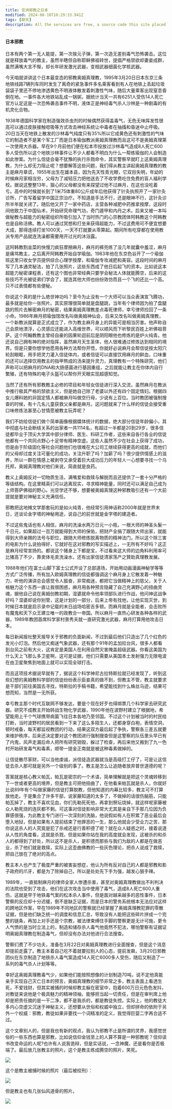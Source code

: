 ```yaml
---
title: 亚洲邪教之日本
modified: 2024-08-10T10:29:33.941Z
tags: [聊天]
description: All the services are free, a source code this site placed on github repository and intergration with netlify service, another service that you can use is github page for hosting your own static site.
---
```


#### 日本邪教

日本有两个第一无人能提，第一次挨元子弹，第一次造无差别毒气恐怖袭击。这位就是释放毒气的教主，虽然半瞎但自称耶稣佛祖转世，提倡严格禁欲却妻妾成群，虽然满嘴大言不惭，却长年研发激光武器，变相武器细菌化学核武器。

今天咱就讲讲这个日本最变态的邪教奥姆真理教，1995年3月20日日本东京三条地铁线路7辆列车同时发生了离奇的紧急事件多名乘客看到有人在地铁上丢起垃圾袋袋子里还不停地渗透黄色不明液体散发着刺激性气味，随后大量乘客出现窒息昏倒在地。一事件各大地铁站乱成一锅粥，据统计当天一共有6251人受伤14人死亡官方认定这是一次恐怖袭击事件不明，液体正是神经毒气杀人沙林是一种剧毒的有机灵化合物。

1938年德国科学家在制造强效杀虫剂的时候偶然获得盖毒气，无色无味挥发性很高可以通过皮肤接触唿吸等方式攻击神经系统让中毒者在抽搐和昏迷中止呼吸。20日当天在地铁上散发的沙林毒气纯度只有35%所以它成黄色还有刺激性的气味它的制造者不是某个军工厂而是日本瑜伽教派奥姆真理教而且这可不是奥姆真理第一次使用大杀器。早在9个月前他们便在松本市投放过沙林毒气造成8人死亡600多人受伤所以这个地铁沙林事件让不少人都看不明白为什么一帮练瑜伽的人会制造如此惨案。为什么信徒会毫不犹豫的执行杀戮命令，其实警察早就盯上这奥姆真理教，为什么却无力阻止呢？想要解答这些问题，我们得从教主讲起奥姆真理教的教主是麻月章谎，1955年出生在雄本县，因为先天性青光眼，它双目失明，年幼的时候麻月家相当穷，父母为了减轻压力把他送去了不收学费吃住免费的盲人福利学校。据说这整整13年，狠心的父母都没有来探望过他不过麻月，在这也没吃着亏。高中的时候就长到了1米75体重80公斤成年后他获得了针灸执照开了一家针灸诊所，广告写着留学中国正宗治疗。不知道是手法不行，还是眼神不行，这针灸诊所半年就关闭了。随后他又开了一家中药店，主营各种减肥中药推拿按摩，这段时间他致力于中国仙术，开始研究命理气功，奇门遁甲和内丹之术。后来又被一本叫做秘教与超能力的秘密组织所吸引加入了当时热门的心宗教团体阿韩教这个阿韩教也是自称活佛。教人可以通过冥想和打坐来获得超能力，不过这费用可不便宜想要大成，那得连续打坐1000天，一天不打就要从零算起。期间所有吃穿都在使用教派专用产品就连洗澡都需要用开过光的沐浴露。

这阿韩教割韭菜的快慢刀疯狂摩擦麻月，麻月的裤兜练了没几年就囊中羞涩，麻月是痛骂教主，之后离开阿韩教开始自学瑜伽。1983年他在东京色谷开了一个瑜伽班这里只收女学员提供综合心理学按摩，和瑜伽专攻减肥和美容。这段时间的麻月写了几本通灵秘法，拍了几张照片，这些东西成了他日后起飞的资本。比如说这本超能力秘密课程表，还有这个图也非常经典只要学会秘法人体就能腾空，后来的这些技巧不光被徒弟们学会了，就连其他大师也纷纷效仿而且一个飞的还比一个高。只不过表情都有些便秘。

你说这个真的是什么绝世神功吗？至今为止没有一个大师可以当众表演宣飞腾功，最多就是给你一张照片。其实原理很简单就是盘腿跳，当年有个律师因为拍了盘腿跳的照片去解密麻月的秘密，结果奥姆真理教差点毒死律师，幸亏律师捡回了一条小命。1986年麻月把瑜伽馆改名叫做奥姆神仙会，后来又改名叫做奥姆真理教，一个新教派就算是正式成立了，作为教主麻月身上的异能可是相当厉害。他声称自己会原地漂浮，心灵感应还能进入高维世界，可以顺风而下听黎民百姓上听佛祖菩萨。这个阿翰教教主曾经自豪的因果轮迴前后是阴阳眼他也修炼的是炉火纯青。他还说自己拥有神的绝对指挥，虽然麻月天生圣体，他人很难通过修炼达到相同的境界。但是只要你想学他愿用各种方法帮你开悟，你就好必说麻月会帮信徒按太阳穴轮刮眼眶，用手把灵力灌入信徒体内，或者信徒可以直接饮用麻月的鲜血，口味重的还可以选择饮用教主的指甲熬成的汤来提升灵力，真理教有一个特殊研究，他们声称可以把麻月的DNA和大肠感菌进行基因重组，之后就能让教主在你体内自行繁殖，还有特殊的电子头盔可以帮你开天眼实现超感知觉。

当然了还有所有邪教教主必修的项目和年轻女信徒进行深入交流，虽然麻月在教派中推行极其严格的禁欲主义，但是她自己除了老婆以外还有四个固定情妇。根据四女儿爆料她的非固定情人都被麻月叫做空行母，少说有上百位。当时教团被强制搜查的时候，有十几名儿童获救父亲都是麻月。这问题就来了什么样的信徒会接受重口味修炼法甚至心甘情愿被教主玩弄呢？

我们不妨给信徒们做个简单画像根据媒体统计的数据，绝大部分信徒年龄偏小，其中彻底与社会断结关系的出家者一共1114名，有超过一半都是20到29岁，很多信徒都毕业于顶尖大学其中部分律师、医生、科研工作者，这些来自各行各业的信徒他都有一个共同点野心十足带有精神空虚。这些人虽然不少在社会上获得了成功，但是由于阶级固化等社会问题他们也很难在大公司工继续获得更高的成就，而他们的父母却过度关注可量化的成功，关注升职了吗？加薪了吗？很少提供情感上的滋养，所以一群在情感上被剥夺又承受着巨大成功压力的年轻人一心想要寻找一个乌托邦，奥姆真理教对他们来说，简直就是良药。

教义上奥姆反对一切物质生活，满嘴爱和救赎与解脱而且还提供了一套十分严格的等级结构。在这里精英们可以逃离现实，寻求精神能量，同时还可以满足自己成为上师菩萨佛祖的野心。光空学还不够，想要被奥姆真理这种邪教吸引还有一个大前提就是要对神秘主义充满信任。

邪教把这地摊文学那套玩的是如火纯青，他经常引用神话称2000年就是世界末日，还谈论金字塔的神秘用途，说自己的前世就是金字塔的建造者。

不过这些鬼话也有人相信，麻月的洗澡水两万日元一小瓶，一根大师的神圣头髮一千日元，如果超过一百万就能得到大师的保佑，把财产全捐了跟随大师出家，就能得到大师亲赐的法号与职位，跟随大师修炼脱离物质的精神法门。所以这个除三害的电影为什么说拍得好，它就好在这对邪教的写实描述上，一无所有不好吗？这正是麻月经常宣扬的。都说这个猪身上下都是宝，不过看来这大师的边角料利用率可比猪高了不少，靠卖体毛卖洗澡水，还有出家信徒清家荡产之贊助真理教发展。

1988年他们在富士山脚下富士公式开设了总部道场，开始用动画漫画神秘学等等方式广泛传播，所有加入欧姆真理教的信徒都强调这个麻月身上它散发着一种魅力，听他的演讲总会感觉令人振奋，非常痴迷，都把它当做精神上的慈父，关于人格魅力这个东西一直让我很困惑，麻月用各种预言隐藏了自己充满野心的扭曲灵魂，据他自己说在奥姆创教初期，湿婆就命令他率领部队进行作战，他问神这战争好吗？湿婆却说你别管，这是计划的一部分，后来上帝有找他，让他实现灭世，到时候日本就是启示录中记载的末日战场哈密吉多顿。而麻月就是全能者，会击败所有魔鬼和天下众王建立唯一的政教合一帝国。所以麻月一直热心研发各种各样的武器，1989年教团首席科学家村景秀夫就一直研究激光武器，麻月打算用他攻击日本。

每日新闻报社整天报导关于邪教的负面新闻，不过到最后他们只造出了几个红色的发光小灯泡。然后他又痴迷气象武器，还有那个91年的孟加拉台风，很多人都看到台风之前有大火，这肯定是美国人在利用自然灾害掩盖超级武器。你看这美国为什么天上飞那么多卫星啊，这可是证据，他们只需要从美国本土发射强力无限电波在由卫星聚焦到地面上就可以实现全球打击。

而且这项技术据说早就有了，据说这个科学神尼古拉特斯拉就已经发现了，听到这些幻想的奥姆教科学部的信徒纷纷表示臣妾真的做不到，但教主不管，教主就要求是干部们前往美国去寻找，特斯拉的手稿书籍，希望能找到什么蛛丝马迹，结果可想而知，当然是一无所获。

幸亏教主那个时代互联网不够发达，要是个现在好歹也得绑票几个科学家去研究武器。研究不成教主开始转战生物化学武器，1990年他在波野村建立了根据地，希望能用上千个气球携带病菌飞往日本各地乃至邻国。不过这个计划被当时的村民给打断，当时波野村的居民看到一下来了这么多陌生人，还都身穿白袍，表情空洞，顿时戒备，每天都监视教团的行动，结果这双方最后起了争执，警察各三差五就要来维护秩序，后来还决定要对这个教团进行强制搜查但是这警察的队伍里头早已有了内鬼，风声走漏后命人把所有研究销毁，躲过了检查，再后来他又搬到了九一色村开始研发毒气和毒素，顺带一提金正南就是被这种毒素做掉的。

让信徒散尽家财，可以当他虔诚，派信徒造武器就当是高级打工仔了，可是让这信徒去杀人那可就是另外一个级别的事了。教主是怎么让追随者放弃普世道德的呢？

答案就是核心教义帕瓦，帕瓦是密宗的一个术语，简单理解就是把这个灵魂转移到下一世或者更高的境界，但是教主可把他扭曲了，在他看来帕瓦就是杀人，你就好比说89年有个叫做家藤的信徒打算脱教，但他知道的内幕比较多，教主可不打算放他走。于是集合了许多干部，说家藤知道的太多了，不做掉的话很伤脑筋，只能帕瓦掉了，教主不喜欢见血，你们先勒死死他，再拿到祭坛烧掉，就这样呢家藤被众人勒死烧的连灰都不剩。可这事对信徒影响非常大尤其是亲自下手那几位因为负罪感很强，为此教主专门进行一次深刻的洗脑，他说假如有人在积累了恶业最后会堕入地狱，但是如果有人提前结束了他罪恶的一生，那么他就会少受业力之苦，那你说这杀人的人究竟是犯了杀戒还是行善积德了呢？就在众人疑惑之时，接着说道从人性的角度看，这就是杀戮，但是如果你站在我的高度就会发现，这被杀的和杀人的都得到了好处，所以这不是杀人，是积德而那些与我们为敌的人都是在做恶业，杀了他们就是救赎，实际上这歪曲佛教的一些灰色理论，把杀人说成了救赎，把自己放在了绝对的高点。

教主本人也产生了极度严重的被害妄想症，他认为所有反对自己的人都是邪教和影子政府的爪牙，都是为了除掉自己，所以是处处先下手为强，越发心狠手辣。

1989年，一直抵制麻月的律师全家人惨遭杀害，甚至对奥姆真理教做出不利判决的法院也受到了攻击，他们在这次攻击当中使用了毒气，造成8人死亡600人重伤，这就是早于地铁毒气案的松本杀人事件，但是面对越来越多的恶性事件，日本警察的反应却十分迟缓，倒不是缺乏证据，而是日本的警务系统根本无法应对这样的跨地区作案，早在1989年不同地区的警察就已经掌握了奥姆真理教犯罪的零散证据，但是他们缺乏统一的调度和信息汇总，导致没有人能把这些碎片拼成一个完整的链条，再加上对手还是个宗教，被法律束缚住手脚的警察更是无计可施，更令人气愤的是当时立法上的，制造和储存杀人毒气他竟然不犯法，哪怕警察有证据证明奥姆真理教在制造毒气，但却没有办法对他进行合法搜查。

警察们费了不少功夫，准备在3月22日对奥姆真理教进行全面搜查，但是这个消息却提前走露了。教主本着自己吃不着就要拉别人的心态，提前发飙，3月20日邪教团伙在东京制造了地铁杀人毒气案造成14人死亡6000多人受伤，随后又制造了一系列的毒气杀人计划等等。

幸好这奥姆真理教毒气少，如果他们能按照想像的计划制造70吨，说不定他真能亲手实现自己灭亡日本的预言，奥姆真理教的细节非常之多，教主表面上看透生死，不爱钱财，但其实被捕的时候却教主躲在密室中，抱着600万日元色色发抖，对教徒来说他是个极具魅力的精神领袖，能够担当起一切责任，但是在审判席上他却是把责任摘的是一干二净，都不是我杀的，都是教徒失控。实际上，他的教徒大多内心空虚又沉迷于神秘主义，还想要从世俗和权威中独立，但却拼命的依附于另外一个权威：邪教，教徒如果非要找一个词精准的定义，我觉得巨婴二字再合适不过。

这个文章别人的，但是我也有新的观点，我认为邪教不止是所谓的灵界，我感觉世俗的一些东西也算是邪教，比如说信仰金钱至上的人算不算是一种邪教呢？信仰读书改变命运的人呢?也许有人说我诡辩，但是实话说，一念神魔，还是看你是否极端了。最后放几张教主的照片。这个是教主练成腾空的照片，笑死。

![](1.png)

这个是教主被捕时候的照片（最后被绞刑）：

![](0.png)

但是教主也有几张仙风道骨的照片。

![](6.png)
